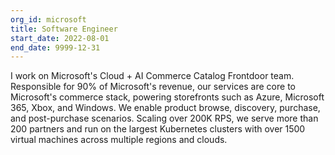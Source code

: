 ```yaml
---
org_id: microsoft
title: Software Engineer
start_date: 2022-08-01
end_date: 9999-12-31
---
```


I work on Microsoft's Cloud + AI Commerce Catalog Frontdoor team. Responsible
for 90% of Microsoft's revenue, our services are core to Microsoft's commerce
stack, powering storefronts such as Azure, Microsoft 365, Xbox, and Windows. We
enable product browse, discovery, purchase, and post-purchase scenarios. Scaling
over 200K RPS, we serve more than 200 partners and run on the largest Kubernetes
clusters with over 1500 virtual machines across multiple regions and clouds.
